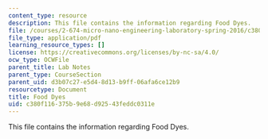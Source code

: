 ```yaml
---
content_type: resource
description: This file contains the information regarding Food Dyes.
file: /courses/2-674-micro-nano-engineering-laboratory-spring-2016/c380f116375b9e68d92543feddc0311e_MIT2_674S16_FoodDyes.pdf
file_type: application/pdf
learning_resource_types: []
license: https://creativecommons.org/licenses/by-nc-sa/4.0/
ocw_type: OCWFile
parent_title: Lab Notes
parent_type: CourseSection
parent_uid: d3b07c27-e5d4-8d13-b9ff-06afa6ce12b9
resourcetype: Document
title: Food Dyes
uid: c380f116-375b-9e68-d925-43feddc0311e
---
```

This file contains the information regarding Food Dyes.